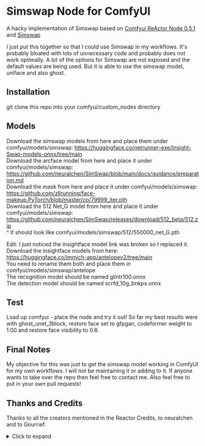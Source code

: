 # Simswap Node for ComfyUI

A hacky implementation of Simswap based on [Comfyui ReActor Node 0.5.1](https://github.com/Gourieff/comfyui-reactor-node) and [Simswap](https://github.com/neuralchen/SimSwap)

I just put this together so that I could use Simswap in my workflows. It's probably bloated with lots of unnecessary code and probably does not work optimally. A lot of the options for Simswap are not exposed and the default values are being used. But it is able to use the simswap model, uniface and also ghost.

## Installation

git clone this repo into your comfyui/custom_nodes directory

## Models

Download the simswap models from here and place them under comfyui/models/simswap: https://huggingface.co/netrunner-exe/Insight-Swap-models-onnx/tree/main  
Download the arcface model from here and place it under comfyui/models/simswap: https://github.com/neuralchen/SimSwap/blob/main/docs/guidance/preparation.md  
Download the mask from here and place it under comfyui/models/simswap: https://github.com/zllrunning/face-makeup.PyTorch/blob/master/cp/79999_iter.pth  
Download the 512 Net_G model from here and place it under comfyui/models/simswap: https://github.com/neuralchen/SimSwap/releases/download/512_beta/512.zip  
^ It should look like comfyui/models/simswap/512/550000_net_G.pth

Edit: I just noticed the insightface model link was broken so I replaced it.  
Download the insightface models from here: https://huggingface.co/immich-app/antelopev2/tree/main  
You need to rename them both and place them in comfyui/models/simswap/antelope  
The recognition model should be named glintr100.onnx  
The detection model should be named scrfd_10g_bnkps.onnx  

## Test

Load up comfyui - place the node and try it out! So far my best results were with ghost_unet_3block, restore face set to gfpgan, codeformer weight to 1.00 and restore face visibility to 0.8.

## Final Notes

My objective for this was just to get the simswap model working in ComfyUI for my own workflows. I will not be maintaining it or adding to it. If anyone wants to take over the repo then feel free to contact me. Also feel free to put in your own pull requests!

<a name="credits">

## Thanks and Credits

Thanks to all the creators mentioned in the Reactor Credits, to neuralchen and to Gourrief.

<details>
	<summary><a>Click to expand</a></summary>

<br>

|file|source|license|
|----|------|-------|
|[buffalo_l.zip](https://huggingface.co/datasets/Gourieff/ReActor/blob/main/models/buffalo_l.zip) | [DeepInsight](https://github.com/deepinsight/insightface) | ![license](https://img.shields.io/badge/license-non_commercial-red) |
| [codeformer-v0.1.0.pth](https://huggingface.co/datasets/Gourieff/ReActor/blob/main/models/facerestore_models/codeformer-v0.1.0.pth) | [sczhou](https://github.com/sczhou/CodeFormer) | ![license](https://img.shields.io/badge/license-non_commercial-red) |
| [GFPGANv1.3.pth](https://huggingface.co/datasets/Gourieff/ReActor/blob/main/models/facerestore_models/GFPGANv1.3.pth) | [TencentARC](https://github.com/TencentARC/GFPGAN) | ![license](https://img.shields.io/badge/license-Apache_2.0-green.svg) |
| [GFPGANv1.4.pth](https://huggingface.co/datasets/Gourieff/ReActor/blob/main/models/facerestore_models/GFPGANv1.4.pth) | [TencentARC](https://github.com/TencentARC/GFPGAN) | ![license](https://img.shields.io/badge/license-Apache_2.0-green.svg) |
| [inswapper_128.onnx](https://github.com/facefusion/facefusion-assets/releases/download/models/inswapper_128.onnx) | [DeepInsight](https://github.com/deepinsight/insightface) | ![license](https://img.shields.io/badge/license-non_commercial-red) |
| [inswapper_128_fp16.onnx](https://github.com/facefusion/facefusion-assets/releases/download/models/inswapper_128_fp16.onnx) | [Hillobar](https://github.com/Hillobar/Rope) | ![license](https://img.shields.io/badge/license-non_commercial-red) |

[BasicSR](https://github.com/XPixelGroup/BasicSR) - [@XPixelGroup](https://github.com/XPixelGroup) <br>
[facexlib](https://github.com/xinntao/facexlib) - [@xinntao](https://github.com/xinntao) <br>

[@s0md3v](https://github.com/s0md3v), [@henryruhs](https://github.com/henryruhs) - the original Roop App <br>
[@ssitu](https://github.com/ssitu) - the first version of [ComfyUI_roop](https://github.com/ssitu/ComfyUI_roop) extension <br>
[neuralchen](https://github.com/neuralchen/SimSwap) - The official implementation of Simswap <br><br>
[Gourrief](https://github.com/Gourieff/comfyui-reactor-node) - The original implementation of ReActor

And thanks to anyone else that was involved in the creation of this node that I failed to mention.
</details>
